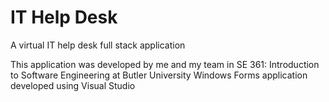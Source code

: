 # IT Help Desk
A virtual IT help desk full stack application

This application was developed by me and my team in SE 361: Introduction to Software Engineering at Butler University
Windows Forms application developed using Visual Studio
